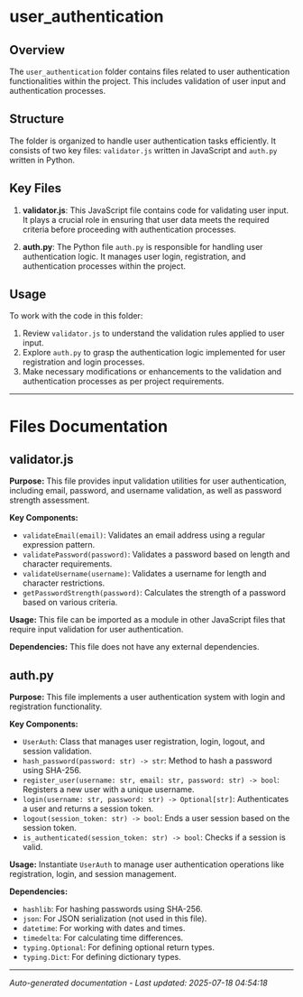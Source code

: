# user_authentication

## Overview
The `user_authentication` folder contains files related to user authentication functionalities within the project. This includes validation of user input and authentication processes.

## Structure
The folder is organized to handle user authentication tasks efficiently. It consists of two key files: `validator.js` written in JavaScript and `auth.py` written in Python.

## Key Files
1. **validator.js**: This JavaScript file contains code for validating user input. It plays a crucial role in ensuring that user data meets the required criteria before proceeding with authentication processes.
   
2. **auth.py**: The Python file `auth.py` is responsible for handling user authentication logic. It manages user login, registration, and authentication processes within the project.

## Usage
To work with the code in this folder:
1. Review `validator.js` to understand the validation rules applied to user input.
2. Explore `auth.py` to grasp the authentication logic implemented for user registration and login processes.
3. Make necessary modifications or enhancements to the validation and authentication processes as per project requirements.

---

# Files Documentation

## validator.js

**Purpose:** This file provides input validation utilities for user authentication, including email, password, and username validation, as well as password strength assessment.

**Key Components:**
- `validateEmail(email)`: Validates an email address using a regular expression pattern.
- `validatePassword(password)`: Validates a password based on length and character requirements.
- `validateUsername(username)`: Validates a username for length and character restrictions.
- `getPasswordStrength(password)`: Calculates the strength of a password based on various criteria.

**Usage:** This file can be imported as a module in other JavaScript files that require input validation for user authentication.

**Dependencies:** This file does not have any external dependencies.

## auth.py

**Purpose:** This file implements a user authentication system with login and registration functionality.

**Key Components:**
- `UserAuth`: Class that manages user registration, login, logout, and session validation.
- `hash_password(password: str) -> str`: Method to hash a password using SHA-256.
- `register_user(username: str, email: str, password: str) -> bool`: Registers a new user with a unique username.
- `login(username: str, password: str) -> Optional[str]`: Authenticates a user and returns a session token.
- `logout(session_token: str) -> bool`: Ends a user session based on the session token.
- `is_authenticated(session_token: str) -> bool`: Checks if a session is valid.

**Usage:** Instantiate `UserAuth` to manage user authentication operations like registration, login, and session management.

**Dependencies:**
- `hashlib`: For hashing passwords using SHA-256.
- `json`: For JSON serialization (not used in this file).
- `datetime`: For working with dates and times.
- `timedelta`: For calculating time differences.
- `typing.Optional`: For defining optional return types.
- `typing.Dict`: For defining dictionary types.

---
*Auto-generated documentation - Last updated: 2025-07-18 04:54:18*
